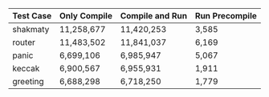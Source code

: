 


| Test Case   | Only Compile | Compile and Run | Run Precompile |
|-------------|--------------|-----------------|----------------|
| shakmaty    | 11,258,677   | 11,420,253      | 3,585          |
| router      | 11,483,502   | 11,841,037      | 6,169          |
| panic       | 6,699,106    | 6,985,947       | 5,067          |
| keccak      | 6,900,567    | 6,955,931       | 1,911          |
| greeting    | 6,688,298    | 6,718,250       | 1,779          |
